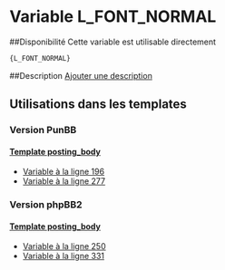 # Variable L_FONT_NORMAL

##Disponibilité
Cette variable est utilisable directement

```html
{L_FONT_NORMAL}
```

##Description
[Ajouter une description](https://fa-tvars.appspot.com/var/L_FONT_NORMAL)

## Utilisations dans les templates

### Version PunBB

#### [Template posting_body](punbb/posting_body.md#readme)
* [Variable &agrave; la ligne 196](../punbb/posting_body.tpl#L196)
* [Variable &agrave; la ligne 277](../punbb/posting_body.tpl#L277)

### Version phpBB2

#### [Template posting_body](subsilver/posting_body.md#readme)
* [Variable &agrave; la ligne 250](../subsilver/posting_body.tpl#L250)
* [Variable &agrave; la ligne 331](../subsilver/posting_body.tpl#L331)